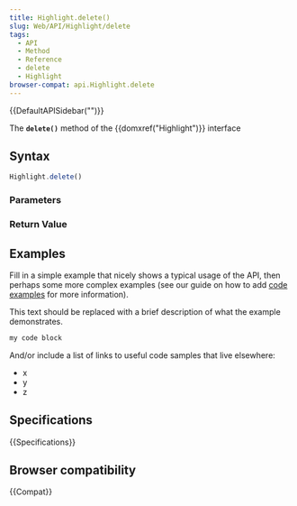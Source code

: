 ```yaml
---
title: Highlight.delete()
slug: Web/API/Highlight/delete
tags:
  - API
  - Method
  - Reference
  - delete
  - Highlight
browser-compat: api.Highlight.delete
---
```

{{DefaultAPISidebar("")}}

The **`delete()`** method of the {{domxref("Highlight")}} interface 

## Syntax

```js
Highlight.delete()
```

### Parameters



### Return Value



## Examples

Fill in a simple example that nicely shows a typical usage of the API, then perhaps some more complex examples (see our guide on how to add [code examples](/en-US/docs/MDN/Contribute/Structures/Code_examples) for more information).

This text should be replaced with a brief description of what the example demonstrates.

```js
my code block
```

And/or include a list of links to useful code samples that live elsewhere:

*   x
*   y
*   z

## Specifications

{{Specifications}}

## Browser compatibility

{{Compat}}

